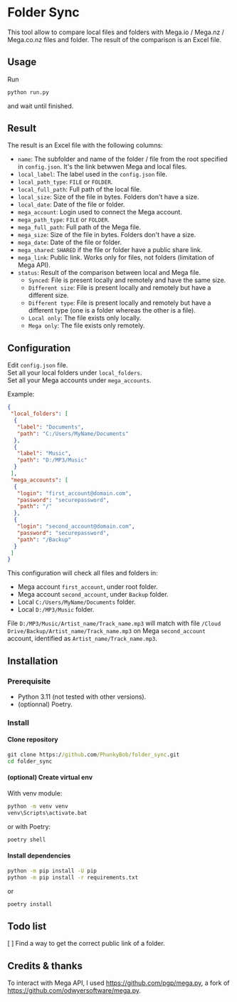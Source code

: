 # Folder Sync

This tool allow to compare local files and folders with Mega.io / Mega.nz / Mega.co.nz files and folder.
The result of the comparison is an Excel file.

## Usage

Run

```cmd
python run.py
```

and wait until finished.

## Result

The result is an Excel file with the following columns:

- `name`: The subfolder and name of the folder / file from the root specified in `config.json`. It's the link betwwen Mega and local files.
- `local_label`: The label used in the `config.json` file.
- `local_path_type`: `FILE` or `FOLDER`.
- `local_full_path`: Full path of the local file.
- `local_size`: Size of the file in bytes. Folders don't have a size.
- `local_date`: Date of the file or folder.
- `mega_account`: Login used to connect the Mega account.
- `mega_path_type`: `FILE` or `FOLDER`.
- `mega_full_path`: Full path of the Mega file.
- `mega_size`: Size of the file in bytes. Folders don't have a size.
- `mega_date`: Date of the file or folder.
- `mega_shared`: `SHARED` if the file or folder have a public share link.
- `mega_link`: Public link. Works only for files, not folders (limitation of Mega API).
- `status`: Result of the comparison between local and Mega file.
  - `Synced`: File is present locally and remotely and have the same size.
  - `Different size`: File is present locally and remotely but have a different size.
  - `Different type`: File is present locally and remotely but have a different type (one is a folder whereas the other is a file).
  - `Local only`: The file exists only locally.
  - `Mega only`: The file exists only remotely.

## Configuration

Edit `config.json` file.  
Set all your local folders under `local_folders`.  
Set all your Mega accounts under `mega_accounts`.  

Example:

```json
{
 "local_folders": [
  {
   "label": "Documents",
   "path": "C:/Users/MyName/Documents"
  },
  {
   "label": "Music",
   "path": "D:/MP3/Music"
  }
 ],
 "mega_accounts": [
  {
   "login": "first_account@domain.com",
   "password": "securepassword",
   "path": "/"
  },
  {
   "login": "second_account@domain.com",
   "password": "securepassword",
   "path": "/Backup"
  }
 ]
}
```

This configuration will check all files and folders in:

- Mega account `first_account`, under root folder.
- Mega account `second_account`, under `Backup` folder.
- Local `C:/Users/MyName/Documents` folder.
- Local `D:/MP3/Music` folder.

File `D:/MP3/Music/Artist_name/Track_name.mp3` will match with file `/Cloud Drive/Backup/Artist_name/Track_name.mp3` on Mega `second_account` account, identified as `Artist_name/Track_name.mp3`.

## Installation

### Prerequisite

- Python 3.11 (not tested with other versions).
- (optionnal) Poetry.

### Install

#### Clone repository

```cmd
git clone https://github.com/PhunkyBob/folder_sync.git
cd folder_sync
```

#### (optional) Create virtual env

With venv module:

```cmd
python -m venv venv
venv\Scripts\activate.bat
```

or with Poetry:

```cmd
poetry shell
```

#### Install dependencies

```cmd
python -m pip install -U pip
python -m pip install -r requirements.txt
```

or

```cmd
poetry install
```

## Todo list

[ ] Find a way to get the correct public link of a folder.

## Credits & thanks

To interact with Mega API, I used <https://github.com/pgp/mega.py>, a fork of <https://github.com/odwyersoftware/mega.py>.

